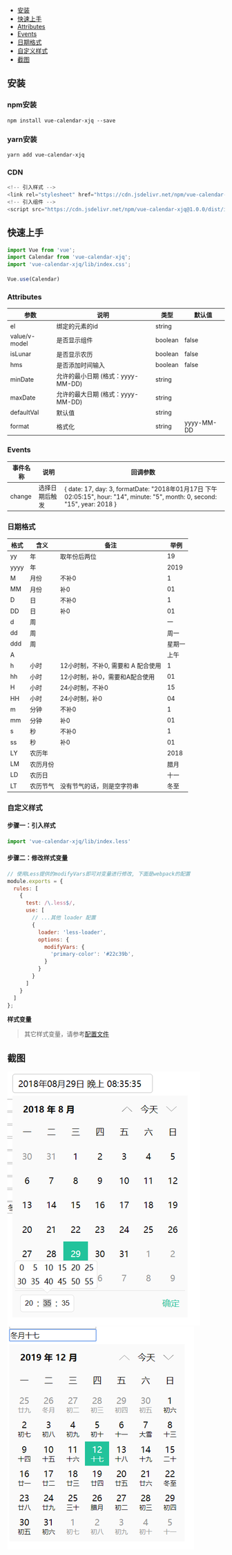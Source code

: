 
- [安装](#安装)
- [快速上手](#快速上手)
- [Attributes](#Attributes)
- [Events](#Events)
- [日期格式](#日期格式)
- [自定义样式](#自定义样式)
- [截图](#截图)

## 安装
### npm安装
```
npm install vue-calendar-xjq --save
```
### yarn安装
```
yarn add vue-calendar-xjq
```
### CDN
```javascript
<!-- 引入样式 -->
<link rel="stylesheet" href="https://cdn.jsdelivr.net/npm/vue-calendar-xjq@1.0.0/dist/index.css">
<!-- 引入组件 -->
<script src="https://cdn.jsdelivr.net/npm/vue-calendar-xjq@1.0.0/dist/index.js"></script>
```
## 快速上手
```javascript
import Vue from 'vue';
import Calendar from 'vue-calendar-xjq';
import 'vue-calendar-xjq/lib/index.css';

Vue.use(Calendar)
```
### Attributes
参数 | 说明 | 类型 | 默认值
-----|------|------|------
el | 绑定的元素的id | string | 
value/v-model | 是否显示组件 | boolean | false
isLunar | 是否显示农历 | boolean | false
hms | 是否添加时间输入 | boolean | false
minDate | 允许的最小日期 (格式：yyyy-MM-DD) | string |
maxDate | 允许的最大日期 (格式：yyyy-MM-DD) | string |
defaultVal | 默认值 | string | 
format | 格式化 | string | yyyy-MM-DD

### Events
事件名称 | 说明 | 回调参数
--------|------|--------
change | 选择日期后触发 | { date: 17, day: 3, formatDate: "2018年01月17日 下午 02:05:15", hour: "14", minute: "5", month: 0, second: "15", year: 2018 }

### 日期格式
格式 | 含义 | 备注 | 举例
-----|------|------|----
yy | 年 | 取年份后两位 | 19
yyyy | 年 | | 2019
M | 月份 | 不补0 | 1
MM | 月份 | 补0 | 01
D | 日 | 不补0 | 1
DD | 日 | 补0 | 01
d | 周 | | 一
dd | 周 | | 周一
ddd | 周 | | 星期一
A | | | 上午
h | 小时 | 12小时制，不补0, 需要和 A 配合使用 | 1
hh | 小时 | 12小时制，补0，需要和A配合使用 | 01
H | 小时 | 24小时制，不补0 | 15
HH | 小时 | 24小时制，补0 | 04
m | 分钟 | 不补0 | 1
mm | 分钟 | 补0 | 01
s | 秒 | 不补0 | 1
ss | 秒 | 补0 | 01
LY | 农历年 | | 2018
LM | 农历月份 | | 腊月
LD | 农历日 | | 十一
LT | 农历节气 | 没有节气的话，则是空字符串 | 冬至

### 自定义样式
#### 步骤一：引入样式
```javascript
import 'vue-calendar-xjq/lib/index.less'
```
#### 步骤二：修改样式变量
```javascript
// 使用Less提供的modifyVars即可对变量进行修改, 下面是webpack的配置
module.exports = {
  rules: [
    {
      test: /\.less$/,
      use: [
        // ...其他 loader 配置
        {
          loader: 'less-loader',
          options: {
            modifyVars: {
              'primary-color': '#22c39b',
            }
          }
        }
      ]
    }
  ]
};
```
__样式变量__
> 其它样式变量，请参考[配置文件](src/index.less)

## 截图
![截图1](screenshot/screenshot_1.png)
![截图2](screenshot/screenshot_2.jpg)